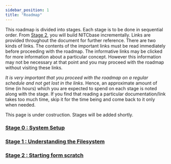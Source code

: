 ```yaml
---
sidebar_position: 1
title: "Roadmap"
---
```

This roadmap is divided into stages. Each stage is to be done in sequential order. From [Stage 2](./Stage2.md), you will build NITCbase incrementally. Links are provided throughout the document for further reference. There are two kinds of links. The contents of the important links must be read immediately before proceeding with the roadmap. The informative links may be clicked for more information about a particular concept. However this information may not be necessary at that point and you may proceed with the roadmap without visiting these links.

*It is very important that you proceed with the roadmap on a regular schedule and not get lost in the links*. Hence, an approximate amount of time (in hours) which you are expected to spend on each stage is noted along with the stage. If you find that reading a particular documentation/link takes too much time, skip it for the time being and come back to it only when needed.

This page is under costruction. Stages will be added shortly.

### [Stage 0 : System Setup](../Roadmap/Stage0.md)
### [Stage 1 : Understanding the Filesystem](./Stage1.md)
### [Stage 2 : Starting form scratch](./Stage2.md)

